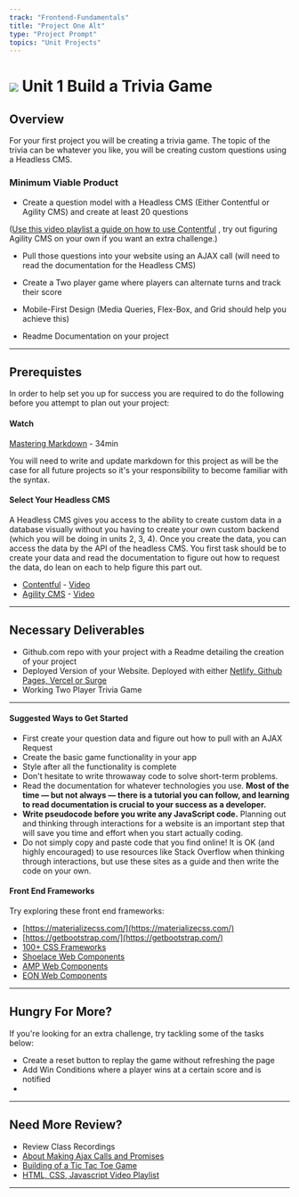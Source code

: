 ```yaml
---
track: "Frontend-Fundamentals"
title: "Project One Alt"
type: "Project Prompt"
topics: "Unit Projects"
---
```


# ![](https://ga-dash.s3.amazonaws.com/production/assets/logo-9f88ae6c9c3871690e33280fcf557f33.png) Unit 1 Build a Trivia Game

## Overview

For your first project you will be creating a trivia game. The topic of the trivia can be whatever you like, you will be creating custom questions using a Headless CMS.

### Minimum Viable Product

- Create a question model with a Headless CMS (Either Contentful or Agility CMS) and create at least 20 questions

([Use this video playlist a guide on how to use Contentful](https://youtube.com/playlist?list=PLY6oTPmKnKbYC-NRcAFVN4_R5D3HRmKGu) , try out figuring Agility CMS on your own if you want an extra challenge.)

- Pull those questions into your website using an AJAX call (will need to read the documentation for the Headless CMS)

- Create a Two player game where players can alternate turns and track their score

- Mobile-First Design (Media Queries, Flex-Box, and Grid should help you achieve this)

- Readme Documentation on your project

---

## Prerequistes

In order to help set you up for success you are required to do the following before you attempt to plan out your project:

#### Watch

[Mastering Markdown](https://masteringmarkdown.com/) - 34min

You will need to write and update markdown for this project as will be the case for all future projects so it's your responsibility to become familiar with the syntax.

#### Select Your Headless CMS

A Headless CMS gives you access to the ability to create custom data in a database visually without you having to create your own custom backend (which you will be doing in units 2, 3, 4). Once you create the data, you can access the data by the API of the headless CMS. You first task should be to create your data and read the documentation to figure out how to request the data, do lean on each to help figure this part out.

- [Contentful](https://www.contentful.com/) - [Video](https://www.youtube.com/watch?v=IfKh_jSj3DU&list=PLY6oTPmKnKbYonuqTHD-RyTAHmWvM1-kU&index=6)
- [Agility CMS](https://agilitycms.com/) - [Video](https://www.youtube.com/watch?v=GkTTvM4CXQs&list=PLY6oTPmKnKbYonuqTHD-RyTAHmWvM1-kU&index=9)

---

## Necessary Deliverables

- Github.com repo with your project with a Readme detailing the creation of your project
- Deployed Version of your Website. Deployed with either [Netlify, Github Pages, Vercel or Surge](https://www.youtube.com/watch?v=HCDCrjQsEhg&list=PLY6oTPmKnKbYjGEm9nLowExbgkI-epIgg&index=11)
- Working Two Player Trivia Game

---

#### Suggested Ways to Get Started

- First create your question data and figure out how to pull with an AJAX Request
- Create the basic game functionality in your app
- Style after all the functionality is complete
- Don't hesitate to write throwaway code to solve short-term problems.
- Read the documentation for whatever technologies you use. **Most of the time — but not always — there is a tutorial you can follow, and learning to read documentation is crucial to your success as a developer.**
- **Write pseudocode before you write any JavaScript code.** Planning out and thinking through interactions for a website is an important step that will save you time and effort when you start actually coding.
- Do not simply copy and paste code that you find online! It is OK (and highly encouraged) to use resources like Stack Overflow when thinking through interactions, but use these sites as a guide and then write the code on your own.

#### Front End Frameworks

Try exploring these front end frameworks:

- [https://materializecss.com/](https://materializecss.com/)
- [https://getbootstrap.com/](https://getbootstrap.com/)
- [100+ CSS Frameworks](https://cssauthor.com/css-frameworks/)
- [Shoelace Web Components](https://shoelace.style/)
- [AMP Web Components](https://amp.dev/)
- [EON Web Components](https://eonjs.org/)

---

## Hungry For More?

If you're looking for an extra challenge, try tackling some of the tasks below:

- Create a reset button to replay the game without refreshing the page
- Add Win Conditions where a player wins at a certain score and is notified
-

---

## Need More Review?

- Review Class Recordings
- [About Making Ajax Calls and Promises](https://tuts.alexmercedcoder.com/2020/promises/)
- [Building of a Tic Tac Toe Game](https://www.youtube.com/watch?v=Y-GkMjUZsmM)
- [HTML, CSS, Javascript Video Playlist](https://www.youtube.com/playlist?list=PLY6oTPmKnKbbeAFC_F_f6jBKU4Xfu24sX)

---
